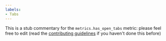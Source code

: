 ```yaml
---
labels:
- Tabs
---
```

This is a stub commentary for the `metrics.has_open_tabs` metric: please feel free to edit (read the
[contributing guidelines](https://github.com/mozilla/glean-annotations/blob/main/CONTRIBUTING.md)
if you haven't done this before)
